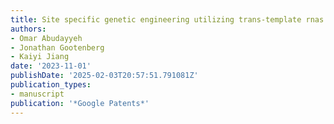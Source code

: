 ```yaml
---
title: Site specific genetic engineering utilizing trans-template rnas
authors:
- Omar Abudayyeh
- Jonathan Gootenberg
- Kaiyi Jiang
date: '2023-11-01'
publishDate: '2025-02-03T20:57:51.791081Z'
publication_types:
- manuscript
publication: '*Google Patents*'
---
```

